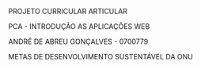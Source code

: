 PROJETO CURRICULAR ARTICULAR

PCA - INTRODUÇÃO AS APLICAÇÕES WEB

ANDRÉ DE ABREU GONÇALVES - 0700779

METAS DE DESENVOLVIMENTO SUSTENTÁVEL DA ONU

